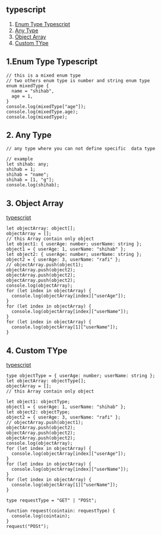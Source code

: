 ## typescript

1. [Enum Type Typescript](#1-Enum-Type-Typescript)
2. [Any Type](#2-Any-Type)
3. [Object Array](#3-object-array)
4. [Custom TYpe](#custom-type)

## 1.Enum Type Typescript

```
// this is a mixed enum type
// two others enum type is number and string enum type
enum mixedType {
  name = "shihab",
  age = 1,
}
console.log(mixedType["age"]);
console.log(mixedType.age);
console.log(mixedType);

```

## 2. Any Type

```
// any type where you can not define specific  data type

// example
let shihab: any;
shihab = 1;
shihab = "name";
shihab = [1, "g"];
console.log(shihab);

```

## 3. Object Array

[typescript](#typescript)

```
let objectArray: object[];
objectArray = [];
// this Array contain only object
let object1: { userAge: number; userName: string };
object1 = { userAge: 1, userName: "shihab" };
let object2: { userAge: number; userName: string };
object2 = { userAge: 3, userName: "rafi" };
// objectArray.push(object1);
objectArray.push(object2);
objectArray.push(object2);
objectArray.push(object2);
console.log(objectArray);
for (let index in objectArray) {
  console.log(objectArray[index]["userAge"]);
}
for (let index in objectArray) {
  console.log(objectArray[index]["userName"]);
}
for (let index in objectArray) {
  console.log(objectArray[1]["userName"]);
}

```

## 4. Custom TYpe

[typescript](#typescript)

```
type objectType = { userAge: number; userName: string };
let objectArray: objectType[];
objectArray = [];
// this Array contain only object

let object1: objectType;
object1 = { userAge: 1, userName: "shihab" };
let object2: objectType;
object2 = { userAge: 3, userName: "rafi" };
// objectArray.push(object1);
objectArray.push(object2);
objectArray.push(object2);
objectArray.push(object2);
console.log(objectArray);
for (let index in objectArray) {
  console.log(objectArray[index]["userAge"]);
}
for (let index in objectArray) {
  console.log(objectArray[index]["userName"]);
}
for (let index in objectArray) {
  console.log(objectArray[1]["userName"]);
}

type requestType = "GET" | "POSt";

function request(cointain: requestType) {
  console.log(cointain);
}
request("POSt");

```
